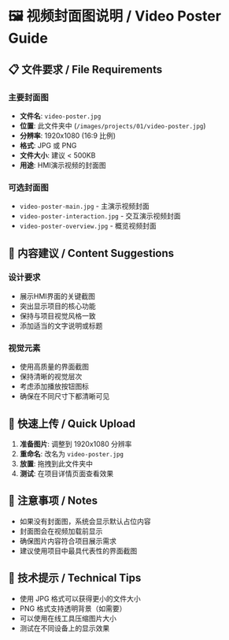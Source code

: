 # 🖼️ 视频封面图说明 / Video Poster Guide

## 📋 文件要求 / File Requirements

### 主要封面图
- **文件名**: `video-poster.jpg`
- **位置**: 此文件夹中 (`/images/projects/01/video-poster.jpg`)
- **分辨率**: 1920x1080 (16:9 比例)
- **格式**: JPG 或 PNG
- **文件大小**: 建议 < 500KB
- **用途**: HMI演示视频的封面图

### 可选封面图
- `video-poster-main.jpg` - 主演示视频封面
- `video-poster-interaction.jpg` - 交互演示视频封面
- `video-poster-overview.jpg` - 概览视频封面

## 🎨 内容建议 / Content Suggestions

### 设计要求
- 展示HMI界面的关键截图
- 突出显示项目的核心功能
- 保持与项目视觉风格一致
- 添加适当的文字说明或标题

### 视觉元素
- 使用高质量的界面截图
- 保持清晰的视觉层次
- 考虑添加播放按钮图标
- 确保在不同尺寸下都清晰可见

## 🚀 快速上传 / Quick Upload

1. **准备图片**: 调整到 1920x1080 分辨率
2. **重命名**: 改名为 `video-poster.jpg`
3. **放置**: 拖拽到此文件夹中
4. **测试**: 在项目详情页面查看效果

## 📝 注意事项 / Notes

- 如果没有封面图，系统会显示默认占位内容
- 封面图会在视频加载前显示
- 确保图片内容符合项目展示需求
- 建议使用项目中最具代表性的界面截图

## 🔧 技术提示 / Technical Tips

- 使用 JPG 格式可以获得更小的文件大小
- PNG 格式支持透明背景（如需要）
- 可以使用在线工具压缩图片大小
- 测试在不同设备上的显示效果 